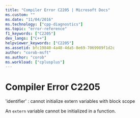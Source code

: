 ```yaml
---
title: "Compiler Error C2205 | Microsoft Docs"
ms.custom: ""
ms.date: "11/04/2016"
ms.technology: ["cpp-diagnostics"]
ms.topic: "error-reference"
f1_keywords: ["C2205"]
dev_langs: ["C++"]
helpviewer_keywords: ["C2205"]
ms.assetid: bfc19840-4a48-4da5-8e69-7069989f1d2c
author: "corob-msft"
ms.author: "corob"
ms.workload: ["cplusplus"]
---
```

# Compiler Error C2205
'identifier' : cannot initialize extern variables with block scope  
  
 An `extern` variable cannot be initialized in a function.